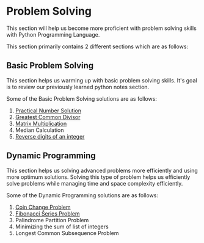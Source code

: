 # Problem Solving

This section will help us become more proficient with problem solving skills
with Python Programming Language.

This section primarily contains 2 different sections which are as follows:

## Basic Problem Solving

This section helps us warming up with basic problem solving skills. It's goal is
to review our previously learned python notes section.

Some of the Basic Problem Solving solutions are as follows:

1. [Practical Number Solution](basic/practical_number.py)
2. [Greatest Common Divisor](basic/gcd.py)
3. [Matrix Multiplication](basic/matrix_multiplication.py)
4. Median Calculation
5. [Reverse digits of an integer](basic/reverse_digits.py)


## Dynamic Programming

This section helps us solving advanced problems more efficiently and using more
optimum solutions. Solving this type of problem helps us efficiently solve
problems while managing time and space complexity efficiently.

Some of the Dynamic Programming solutions are as follows:

1. [Coin Change Problem](dp/coin_change.py)
2. [Fibonacci Series Problem](dp/fibonacci.py)
3. Palindrome Partition Problem
4. Minimizing the sum of list of integers
5. Longest Common Subsequence Problem
